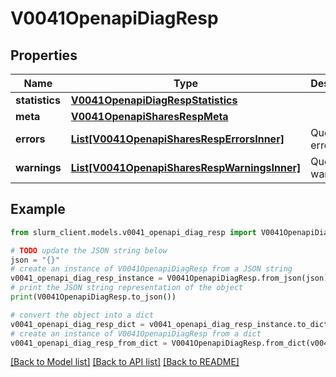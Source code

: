 # V0041OpenapiDiagResp


## Properties

Name | Type | Description | Notes
------------ | ------------- | ------------- | -------------
**statistics** | [**V0041OpenapiDiagRespStatistics**](V0041OpenapiDiagRespStatistics.md) |  | 
**meta** | [**V0041OpenapiSharesRespMeta**](V0041OpenapiSharesRespMeta.md) |  | [optional] 
**errors** | [**List[V0041OpenapiSharesRespErrorsInner]**](V0041OpenapiSharesRespErrorsInner.md) | Query errors | [optional] 
**warnings** | [**List[V0041OpenapiSharesRespWarningsInner]**](V0041OpenapiSharesRespWarningsInner.md) | Query warnings | [optional] 

## Example

```python
from slurm_client.models.v0041_openapi_diag_resp import V0041OpenapiDiagResp

# TODO update the JSON string below
json = "{}"
# create an instance of V0041OpenapiDiagResp from a JSON string
v0041_openapi_diag_resp_instance = V0041OpenapiDiagResp.from_json(json)
# print the JSON string representation of the object
print(V0041OpenapiDiagResp.to_json())

# convert the object into a dict
v0041_openapi_diag_resp_dict = v0041_openapi_diag_resp_instance.to_dict()
# create an instance of V0041OpenapiDiagResp from a dict
v0041_openapi_diag_resp_from_dict = V0041OpenapiDiagResp.from_dict(v0041_openapi_diag_resp_dict)
```
[[Back to Model list]](../README.md#documentation-for-models) [[Back to API list]](../README.md#documentation-for-api-endpoints) [[Back to README]](../README.md)


